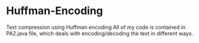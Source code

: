 # Huffman-Encoding
Text compression using Huffman encoding 
All of my code is contained in PA2.java file, which deals with encoding/decoding the text in different ways.
